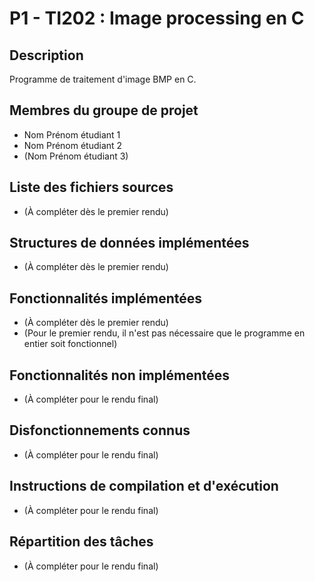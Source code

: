 # P1 - TI202 : Image processing en C

## Description

Programme de traitement d'image BMP en C.

## Membres du groupe de projet

- Nom Prénom étudiant 1
- Nom Prénom étudiant 2
- (Nom Prénom étudiant 3)

## Liste des fichiers sources

- (À compléter dès le premier rendu)

## Structures de données implémentées

- (À compléter dès le premier rendu)

## Fonctionnalités implémentées

- (À compléter dès le premier rendu)
- (Pour le premier rendu, il n'est pas nécessaire que le programme en entier soit fonctionnel)

## Fonctionnalités non implémentées

- (À compléter pour le rendu final)

## Disfonctionnements connus

- (À compléter pour le rendu final)

## Instructions de compilation et d'exécution

- (À compléter pour le rendu final)

## Répartition des tâches

- (À compléter pour le rendu final)
